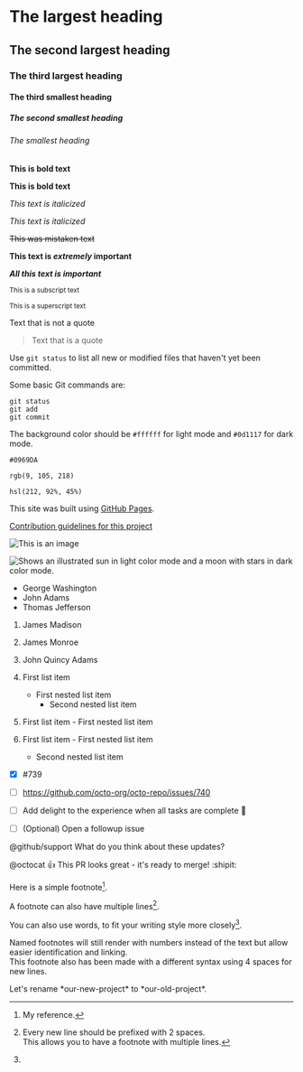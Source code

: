 # The largest heading

## The second largest heading

### The third largest heading

#### The third smallest heading

##### The second smallest heading

###### The smallest heading

**This is bold text**

__This is bold text__

*This text is italicized*

_This text is italicized_

~~This was mistaken text~~

**This text is _extremely_ important**

***All this text is important***

<sub>This is a subscript text</sub>

<sup>This is a superscript text</sup>

Text that is not a quote

> Text that is a quote 

Use `git status` to list all new or modified files that haven't yet been committed.

Some basic Git commands are:
```
git status
git add
git commit
```

The background color should be `#ffffff` for light mode and `#0d1117` for dark mode.

`#0969DA`

`rgb(9, 105, 218)`

`hsl(212, 92%, 45%)`

This site was built using [GitHub Pages](https://pages.github.com/).

[Contribution guidelines for this project](docs/CONTRIBUTING.md)

![This is an image](https://myoctocat.com/assets/images/base-octocat.svg)

<picture>
  <source media="(prefers-color-scheme: dark)" srcset="https://user-images.githubusercontent.com/25423296/163456776-7f95b81a-f1ed-45f7-b7ab-8fa810d529fa.png">
  <source media="(prefers-color-scheme: light)" srcset="https://user-images.githubusercontent.com/25423296/163456779-a8556205-d0a5-45e2-ac17-42d089e3c3f8.png">
  <img alt="Shows an illustrated sun in light color mode and a moon with stars in dark color mode." src="https://user-images.githubusercontent.com/25423296/163456779-a8556205-d0a5-45e2-ac17-42d089e3c3f8.png">
</picture>

- George Washington
- John Adams
- Thomas Jefferson

1. James Madison
2. James Monroe
3. John Quincy Adams

1. First list item
    - First nested list item
        - Second nested list item

100. First list item
    - First nested list item

100. First list item
    - First nested list item
        - Second nested list item

- [x] #739
- [ ] https://github.com/octo-org/octo-repo/issues/740
- [ ] Add delight to the experience when all tasks are complete :tada:

- [ ] \(Optional) Open a followup issue

@github/support What do you think about these updates?

@octocat :+1: This PR looks great - it's ready to merge! :shipit:

Here is a simple footnote[^1].

A footnote can also have multiple lines[^2].

You can also use words, to fit your writing style more closely[^note].

[^1]: My reference.
[^2]: Every new line should be prefixed with 2 spaces.  
This allows you to have a footnote with multiple lines.
[^note]:
Named footnotes will still render with numbers instead of the text but allow easier identification and linking.  
This footnote also has been made with a different syntax using 4 spaces for new lines.

<!-- This content will not appear in the rendered Markdown -->

Let's rename \*our-new-project\* to \*our-old-project\*.
